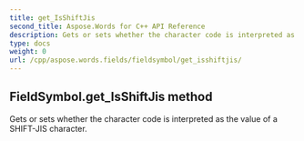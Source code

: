```yaml
---
title: get_IsShiftJis
second_title: Aspose.Words for C++ API Reference
description: Gets or sets whether the character code is interpreted as the value of a SHIFT-JIS character. 
type: docs
weight: 0
url: /cpp/aspose.words.fields/fieldsymbol/get_isshiftjis/
---
```

## FieldSymbol.get_IsShiftJis method


Gets or sets whether the character code is interpreted as the value of a SHIFT-JIS character. 

